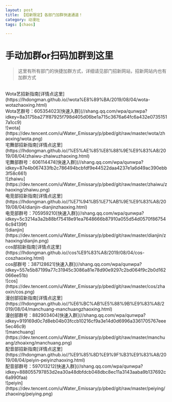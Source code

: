```yaml
---
layout: post
title: 【招新限定】各部门加群快速通道！
category: 动漫社
tags: [chaos]

---
```

# 手动加群or扫码加群到这里

>这里有所有部门的快捷加群方式，详细请见部门招新网站，招新网站内也有加群方式

<br />
Wota艺招新指南[详情点这里](https://lhdongman.github.io//wota%E8%89%BA/2019/08/04/wota-wotazhaoxing.html)
<br />
Wota艺群号：605354023[快速入群](//shang.qq.com/wpa/qunwpa?idkey=8a3175ba271f87925f798d405d06be1a715c3676a64fc6a432e07351517a1cc9)
<br />
![wota](https://dev.tencent.com/u/Water_Emissary/p/pbed/git/raw/master/wota/zhaoxing/wota.png)

<br />
宅舞部招新指南[详情点这里](https://lhdongman.github.io//%E5%AE%85%E8%88%9E%E9%83%A8/2019/08/04/zhaiwu-zhaiwuzhaoxing.html)
<br />
宅舞部群号：606114474[快速入群](//shang.qq.com/wpa/qunwpa?idkey=87e4b067433fb2c786494bcbfdf9e44522daa4237e1a6d49ac390ebb3f58c661)
<br />
![zhaiwu](https://dev.tencent.com/u/Water_Emissary/p/pbed/git/raw/master/zhaiwu/zhaoxing/zhaiwu.png)

<br />
电竞部招新指南[详情点这里](https://lhdongman.github.io//%E7%94%B5%E7%AB%9E%E9%83%A8/2019/08/04/dianjin-dianjinzhaoxing.html)
<br />
电竞部群号：705959210[快速入群](//shang.qq.com/wpa/qunwpa?idkey=5c3214a3a2b88bf75418e91ea7648666b87910a055d54d0570f867546c94139f)
<br />
![dianjin](https://dev.tencent.com/u/Water_Emissary/p/pbed/git/raw/master/dianjin/zhaoxing/dianjin.png)

<br />
cos部招新指南[详情点这里](https://lhdongman.github.io//cos%E9%83%A8/2019/08/04/cos-coszhaoxing.html)
<br />
cos部群号：387128621[快速入群](//shang.qq.com/wpa/qunwpa?idkey=557e5b87199a77c31945c3086a81e78d90e9297c2bd064f9c2b0d162066ee51b)
<br />
![cos](https://dev.tencent.com/u/Water_Emissary/p/pbed/git/raw/master/cos/zhaoxin/cos.png)

<br />
漫创部招新指南[详情点这里](https://lhdongman.github.io//%E6%BC%AB%E5%88%9B%E9%83%A8/2019/08/04/manchuang-manchuangzhaoxing.html)
<br />
漫创部群号：882903404[快速入群](//shang.qq.com/wpa/qunwpa?idkey=919169d0c7d8eb04b03fccb10216cf9a3e14d0d6996a3361705767eee5ec46c9)
<br />
![manchuang](https://dev.tencent.com/u/Water_Emissary/p/pbed/git/raw/master/manchuang/zhoaixng/manchuang.png)

<br />
配音部招新指南[详情点这里](https://lhdongman.github.io//%E9%85%8D%E9%9F%B3%E9%83%A8/2019/08/04/peiyin-peiyinzhaoxing.html)
<br />
配音部群号：597013212[快速入群](//shang.qq.com/wpa/qunwpa?idkey=888055797853d2ea30a48dbfdcb048dbc8ec11a3143aaba9b137692c6a990faa)<br />
![peiyin](https://dev.tencent.com/u/Water_Emissary/p/pbed/git/raw/master/peiying/zhaoxing/peiying.png)

